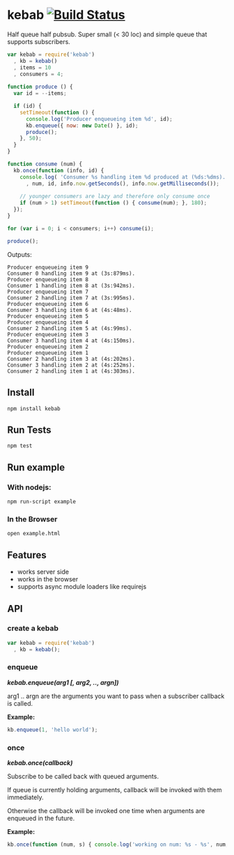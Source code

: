 # kebab [![Build Status](https://secure.travis-ci.org/thlorenz/kebab.png)](http://travis-ci.org/thlorenz/kebab)

Half queue half pubsub. Super small (< 30 loc) and simple queue that supports subscribers.

```javascript
var kebab = require('kebab')
  , kb = kebab()
  , items = 10 
  , consumers = 4;
                      
function produce () {
  var id = --items;

  if (id) {
    setTimeout(function () {
      console.log('Producer enqueueing item %d', id);
      kb.enqueue({ now: new Date() }, id);
      produce();
    }, 50);
  }
}

function consume (num) {
  kb.once(function (info, id) { 
    console.log( 'Consumer %s handling item %d produced at (%ds:%dms).'
      , num, id, info.now.getSeconds(), info.now.getMilliseconds()); 
    
    // younger consumers are lazy and therefore only consume once
    if (num > 1) setTimeout(function () { consume(num); }, 180);
  });
}

for (var i = 0; i < consumers; i++) consume(i);

produce();
```

Outputs:

    Producer enqueueing item 9
    Consumer 0 handling item 9 at (3s:879ms).
    Producer enqueueing item 8
    Consumer 1 handling item 8 at (3s:942ms).
    Producer enqueueing item 7
    Consumer 2 handling item 7 at (3s:995ms).
    Producer enqueueing item 6
    Consumer 3 handling item 6 at (4s:48ms).
    Producer enqueueing item 5
    Producer enqueueing item 4
    Consumer 2 handling item 5 at (4s:99ms).
    Producer enqueueing item 3
    Consumer 3 handling item 4 at (4s:150ms).
    Producer enqueueing item 2
    Producer enqueueing item 1
    Consumer 2 handling item 3 at (4s:202ms).
    Consumer 3 handling item 2 at (4s:252ms).
    Consumer 2 handling item 1 at (4s:303ms).

## Install

`npm install kebab`

## Run Tests

`npm test`

## Run example

### With nodejs:

`npm run-script example`

### In the Browser

`open example.html`

## Features

- works server side
- works in the browser
- supports async module loaders like requirejs

## API

### create a kebab

```javascript
var kebab = require('kebab')
  , kb = kebab();
```

### enqueue

***kebab.enqueue(arg1 [, arg2, .., argn])***

arg1 .. argn are the arguments you want to pass when a subscriber callback is called.

**Example:**

```javascript
kb.enqueue(1, 'hello world');
```

### once

***kebab.once(callback)***

Subscribe to be called back with queued arguments. 

If queue is currently holding arguments, callback will be invoked with them immediately.

Otherwise the callback will be invoked one time when arguments are enqueued in the future.

**Example:**

```javascript
kb.once(function (num, s) { console.log('working on num: %s - %s', num, s); });
```
